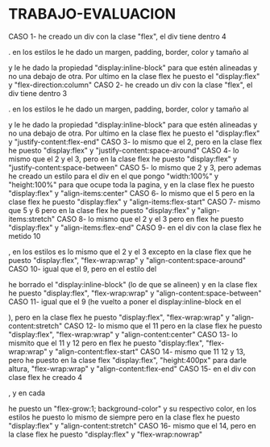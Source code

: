 # TRABAJO-EVALUACION
CASO 1- 
he creado un div con la clase "flex", el div tiene dentro 4 <p>.  en los estilos le he dado un margen, padding, border, color y tamaño al <p> y le he dado la propiedad "display:inline-block" para que estén alineadas y no una debajo de otra. Por ultimo en la clase flex he puesto el "display:flex" y "flex-direction:column"
CASO 2- 
  he creado un div con la clase "flex", el div tiene dentro 3 <p>.  en los estilos le he dado un margen, padding, border, color y tamaño al <p> y le he dado la propiedad "display:inline-block" para que estén alineadas y no una debajo de otra. Por ultimo en la clase flex he puesto el "display:flex" y "justify-content:flex-end"
CASO 3-
lo mismo que el 2, pero en la clase flex he puesto "display:flex" y "justify-content:space-around"
CASO 4- 
lo mismo que el 2 y el 3, pero en la clase flex he puesto "display:flex" y "justify-content:space-between"
CASO 5- 
lo mismo que 2 y 3, pero ademas he creado un estilo para el div en el que pongo "width:100%" y "height:100%" para que ocupe toda la pagina, y en la clase flex he puesto "display:flex" y "align-items:center"
CASO 6- 
lo mismo que el 5 pero en la clase flex he puesto "display:flex" y "align-items:flex-start"
CASO 7-
mismo que 5 y 6 pero en la clase flex he puesto "display:flex" y "align-items:stretch"
CASO 8- 
lo mismo que el 2 y el 3 pero en flex he puesto "display:flex" y "align-items:flex-end"
CASO 9-
en el div con la clase flex he metido 10 <p>, en los estilos es lo mismo que el 2 y el 3 excepto en la clase flex que he puesto "display:flex", "flex-wrap:wrap" y "align-content:space-around"
CASO 10- 
igual que el 9, pero en el estilo del <p> he borrado el "display:inline-block" (lo de que se alineen) y en la clase flex he puesto "display:flex", "flex-wrap:wrap" y "align-content:space-between"
CASO 11- 
igual que el 9 (he vuelto a poner el display:inline-block en el <p>), pero en la clase flex he puesto "display:flex", "flex-wrap:wrap" y "align-content:stretch"
CASO 12- 
lo mismo que el 11 pero en la clase flex he puesto "display:flex", "flex-wrap:wrap" y "align-content:center"
CASO 13-
lo mismito que el 11 y 12 pero en flex he puesto "display:flex", "flex-wrap:wrap" y "align-content:flex-start"
CASO 14-
mismo que 11 12 y 13, pero he puesto en la clase flex "display:flex", "height:400px" para darle altura, "flex-wrap:wrap" y "align-content:flex-end"
CASO 15- 
en el div con clase flex he creado 4 <p>, y en cada <p> he puesto un "flex-grow:1; background-color" y su respectivo color, en los estilos he puesto lo mismo de siempre pero en la clase flex he puesto "display:flex" y "align-content:stretch"
CASO 16- 
mismo que el 14, pero en la clase flex he puesto "display:flex" y "flex-wrap:nowrap"
